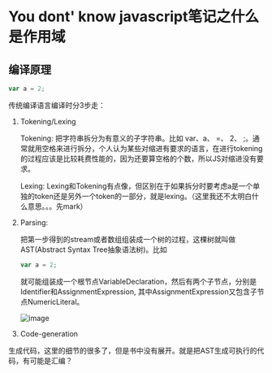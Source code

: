 # You dont' know javascript笔记之什么是作用域

## 编译原理

```js
var a = 2;
```

传统编译语言编译时分3步走：

1. Tokening/Lexing

    Tokening: 把字符串拆分为有意义的子字符串。比如 var、a、 =、 2、 ;。通常就用空格来进行拆分，个人认为某些对缩进有要求的语言，在进行tokening的过程应该是比较耗费性能的，因为还要算空格的个数，所以JS对缩进没有要求。

    Lexing: Lexing和Tokening有点像，但区别在于如果拆分时要考虑a是一个单独的token还是另外一个token的一部分，就是lexing。（这里我还不太明白什么意思。。。先mark）

2. Parsing:

    把第一步得到的stream或者数组组装成一个树的过程，这棵树就叫做AST(Abstract Syntax Tree抽象语法树)。比如
    ```js 
    var a = 2;
    ```
    就可能组装成一个根节点VariableDeclaration，然后有两个子节点，分别是Identifier和AssignmentExpression, 其中AssignmentExpression又包含子节点NumericLiteral。

    ![image](https://user-images.githubusercontent.com/8369212/27505221-1f066de0-58cd-11e7-8d7b-a5e8b6091957.png)

3. Code-generation

  生成代码，这里的细节的很多了，但是书中没有展开。就是把AST生成可执行的代码，有可能是汇编？